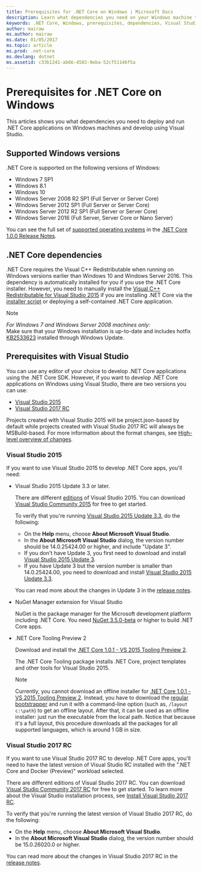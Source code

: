 ```yaml
---
title: Prerequisites for .NET Core on Windows | Microsoft Docs
description: Learn what dependencies you need on your Windows machine to develop and run .NET Core applications.
keywords: .NET Core, Windows, prerequisites, dependencies, Visual Studio
author: mairaw
ms.author: mairaw
ms.date: 01/05/2017
ms.topic: article
ms.prod: .net-core
ms.devlang: dotnet
ms.assetid: c33b1241-ab66-4583-9eba-52cf51146f5a
---
```


# Prerequisites for .NET Core on Windows

This articles shows you what dependencies you need to deploy and run .NET Core applications on Windows machines and develop using Visual Studio.

## Supported Windows versions

.NET Core is supported on the following versions of Windows:

* Windows 7 SP1
* Windows 8.1
* Windows 10
* Windows Server 2008 R2 SP1 (Full Server or Server Core)
* Windows Server 2012 SP1 (Full Server or Server Core)
* Windows Server 2012 R2 SP1 (Full Server or Server Core)
* Windows Server 2016 (Full Server, Server Core or Nano Server)

You can see the full set of [supported operating systems](https://github.com/dotnet/core/blob/master/release-notes/1.0/1.0.0.md#rtm-platform-support) in the [.NET Core 1.0.0 Release Notes](https://github.com/dotnet/core/blob/master/release-notes/1.0/1.0.0.md).

## .NET Core dependencies

.NET Core requires the Visual C++ Redistributable when running on Windows versions earlier than Windows 10 and Windows Server 2016. This dependency is automatically installed for you if you use the .NET Core installer. However, you need to manually install the [Visual C++ Redistributable for Visual Studio 2015](https://www.microsoft.com/en-us/download/details.aspx?id=48145) if you are installing .NET Core via the [installer script](https://docs.microsoft.com/en-us/dotnet/articles/core/tools/dotnet-install-script) or deploying a self-contained .NET Core application.

> [!NOTE]
> <em>For Windows 7 and Windows Server 2008 machines only:</em><br>
> Make sure that your Windows installation is up-to-date and includes hotfix [KB2533623](https://support.microsoft.com/en-us/kb/2533623) installed through Windows Update.

## Prerequisites with Visual Studio

You can use any editor of your choice to develop .NET Core applications using the .NET Core SDK. However, if you want to develop .NET Core applications on Windows using Visual Studio, there are two versions you can use:

* [Visual Studio 2015](#visual-studio-2015)
* [Visual Studio 2017 RC](#visual-studio-2017-rc)

Projects created with Visual Studio 2015 will be project.json-based by default while projects created with Visual Studio 2017 RC will always be MSBuild-based. For more information about the format changes, see [High-level overview of changes](./preview3/tools/layering.md).

### Visual Studio 2015

If you want to use Visual Studio 2015 to develop .NET Core apps, you'll need:

* Visual Studio 2015 Update 3.3 or later.

   There are different [editions](https://www.visualstudio.com/vs/compare) of Visual Studio 2015. You can download [Visual Studio Community 2015](https://www.visualstudio.com/downloads/) for free to get started. 

   To verify that you're running [Visual Studio 2015 Update 3.3](https://msdn.microsoft.com/library/mt752379.aspx), do the following:

   * On the **Help** menu, choose **About Microsoft Visual Studio**.
   * In the **About Microsoft Visual Studio** dialog, the version number should be 14.0.25424.00 or higher, and include "Update 3".
   * If you don't have Update 3, you first need to download and install [Visual Studio 2015 Update 3](https://www.visualstudio.com/news/releasenotes/vs2015-update3-vs).
   * If you have Update 3 but the version number is smaller than 14.0.25424.00, you need to download and install [Visual Studio 2015 Update 3.3](https://msdn.microsoft.com/library/mt752379.aspx).

   You can read more about the changes in Update 3 in the [release notes](https://www.visualstudio.com/news/releasenotes/vs2015-update3-vs).

* NuGet Manager extension for Visual Studio

   NuGet is the package manager for the Microsoft development platform including .NET Core. You need [NuGet 3.5.0-beta](https://dist.nuget.org/visualstudio-2015-vsix/v3.5.0-beta/NuGet.Tools.vsix) or higher to build .NET Core apps.

* .NET Core Tooling Preview 2

   Download and install the [.NET Core 1.0.1 - VS 2015 Tooling Preview 2][sdk]. 

   The .NET Core Tooling package installs .NET Core, project templates and other tools for Visual Studio 2015.

   > [!NOTE]
   > Currently, you cannot download an offline installer for [.NET Core 1.0.1 - VS 2015 Tooling Preview 2][sdk]. Instead, you have to download the [regular bootstrapper][sdk] and run it with a command-line option (such as, `/layout c:\path`) to get an offline layout. After that, it can be used as an offline installer: just run the executable from the local path. Notice that because it's a full layout, this procedure downloads all the packages for all supported languages, which is around 1 GB in size.

### Visual Studio 2017 RC

If you want to use Visual Studio 2017 RC to develop .NET Core apps, you'll need to have the latest version of Visual Studio RC installed with the ".NET Core and Docker (Preview)" workload selected. 

There are different editions of Visual Studio 2017 RC. You can download [Visual Studio Community 2017 RC](https://www.visualstudio.com/vs/visual-studio-2017-rc/#downloadvs) for free to get started.  To learn more about the Visual Studio installation process, see [Install Visual Studio 2017 RC](https://docs.microsoft.com/en-us/visualstudio/install/install-visual-studio).

To verify that you're running the latest version of Visual Studio 2017 RC, do the following:

* On the **Help** menu, choose **About Microsoft Visual Studio**.
* In the **About Microsoft Visual Studio** dialog, the version number should be 15.0.26020.0 or higher.

You can read more about the changes in Visual Studio 2017 RC in the [release notes](https://www.visualstudio.com/en-us/news/releasenotes/vs2017-relnotes).

[sdk]: https://go.microsoft.com/fwlink/?LinkID=827546
